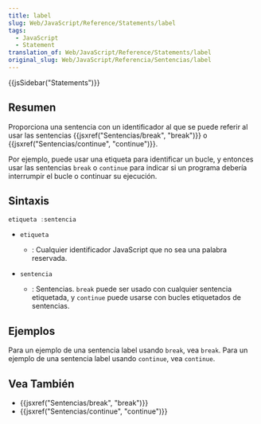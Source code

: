 ```yaml
---
title: label
slug: Web/JavaScript/Reference/Statements/label
tags:
  - JavaScript
  - Statement
translation_of: Web/JavaScript/Reference/Statements/label
original_slug: Web/JavaScript/Referencia/Sentencias/label
---
```

{{jsSidebar("Statements")}}

## Resumen

Proporciona una sentencia con un identificador al que se puede referir al usar las sentencias {{jsxref("Sentencias/break", "break")}} o {{jsxref("Sentencias/continue", "continue")}}.

Por ejemplo, puede usar una etiqueta para identificar un bucle, y entonces usar las sentencias `break` o `continue` para indicar si un programa debería interrumpir el bucle o continuar su ejecución.

## Sintaxis

```js
etiqueta :sentencia
```

- `etiqueta`
  - : Cualquier identificador JavaScript que no sea una palabra reservada.

- `sentencia`
  - : Sentencias. `break` puede ser usado con cualquier sentencia etiquetada, y `continue` puede usarse con bucles etiquetados de sentencias.

## Ejemplos

Para un ejemplo de una sentencia label usando `break`, vea `break`. Para un ejemplo de una sentencia label usando `continue`, vea `continue`.

## Vea También

- {{jsxref("Sentencias/break", "break")}}
- {{jsxref("Sentencias/continue", "continue")}}
